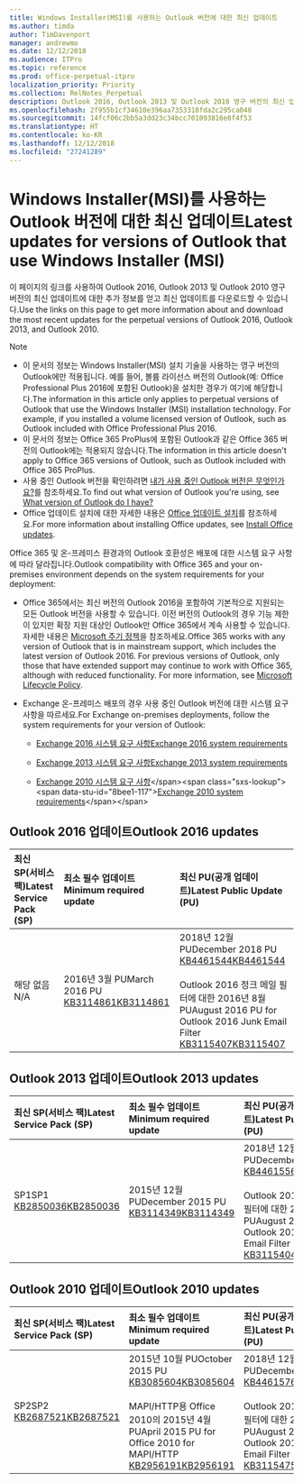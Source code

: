 ```yaml
---
title: Windows Installer(MSI)를 사용하는 Outlook 버전에 대한 최신 업데이트
ms.author: timda
author: TimDavenport
manager: andrewmo
ms.date: 12/12/2018
ms.audience: ITPro
ms.topic: reference
ms.prod: office-perpetual-itpro
localization_priority: Priority
ms.collection: RelNotes_Perpetual
description: Outlook 2016, Outlook 2013 및 Outlook 2010 영구 버전의 최신 업데이트 정보에 대한 링크를 IT 전문가에게 제공합니다.
ms.openlocfilehash: 2f955b1cf34610e396aa7353318fda2c295ca048
ms.sourcegitcommit: 14fcf06c2bb5a3dd23c34bcc701093816e8f4f53
ms.translationtype: HT
ms.contentlocale: ko-KR
ms.lasthandoff: 12/12/2018
ms.locfileid: "27241289"
---
```

# <a name="latest-updates-for-versions-of-outlook-that-use-windows-installer-msi"></a><span data-ttu-id="8bee1-103">Windows Installer(MSI)를 사용하는 Outlook 버전에 대한 최신 업데이트</span><span class="sxs-lookup"><span data-stu-id="8bee1-103">Latest updates for versions of Outlook that use Windows Installer (MSI)</span></span>

<span data-ttu-id="8bee1-104">이 페이지의 링크를 사용하여 Outlook 2016, Outlook 2013 및 Outlook 2010 영구 버전의 최신 업데이트에 대한 추가 정보를 얻고 최신 업데이트를 다운로드할 수 있습니다.</span><span class="sxs-lookup"><span data-stu-id="8bee1-104">Use the links on this page to get more information about and download the most recent updates for the perpetual versions of Outlook 2016, Outlook 2013, and Outlook 2010.</span></span>
  
> [!NOTE]
> - <span data-ttu-id="8bee1-p101">이 문서의 정보는 Windows Installer(MSI) 설치 기술을 사용하는 영구 버전의 Outlook에만 적용됩니다. 예를 들어, 볼륨 라이선스 버전의 Outlook(예: Office Professional Plus 2016에 포함된 Outlook)을 설치한 경우가 여기에 해당합니다.</span><span class="sxs-lookup"><span data-stu-id="8bee1-p101">The information in this article only applies to perpetual versions of Outlook that use the Windows Installer (MSI) installation technology. For example, if you installed a volume licensed version of Outlook, such as Outlook included with Office Professional Plus 2016.</span></span>
> - <span data-ttu-id="8bee1-107">이 문서의 정보는 Office 365 ProPlus에 포함된 Outlook과 같은 Office 365 버전의 Outlook에는 적용되지 않습니다.</span><span class="sxs-lookup"><span data-stu-id="8bee1-107">The information in this article doesn't apply to Office 365 versions of Outlook, such as Outlook included with Office 365 ProPlus.</span></span>
> - <span data-ttu-id="8bee1-108">사용 중인 Outlook 버전을 확인하려면 [내가 사용 중인 Outlook 버전은 무엇인가요?](https://support.office.com/article/b3a9568c-edb5-42b9-9825-d48d82b2257c)를 참조하세요.</span><span class="sxs-lookup"><span data-stu-id="8bee1-108">To find out what version of Outlook you're using, see [What version of Outlook do I have?](https://support.office.com/article/b3a9568c-edb5-42b9-9825-d48d82b2257c)</span></span>
> - <span data-ttu-id="8bee1-109">Office 업데이트 설치에 대한 자세한 내용은 [Office 업데이트 설치](https://support.office.com/article/2ab296f3-7f03-43a2-8e50-46de917611c5)를 참조하세요.</span><span class="sxs-lookup"><span data-stu-id="8bee1-109">For more information about installing Office updates, see [Install Office updates](https://support.office.com/article/2ab296f3-7f03-43a2-8e50-46de917611c5).</span></span> 
  
<span data-ttu-id="8bee1-110">Office 365 및 온-프레미스 환경과의 Outlook 호환성은 배포에 대한 시스템 요구 사항에 따라 달라집니다.</span><span class="sxs-lookup"><span data-stu-id="8bee1-110">Outlook compatibility with Office 365 and your on-premises environment depends on the system requirements for your deployment:</span></span>
  
- <span data-ttu-id="8bee1-p102">Office 365에서는 최신 버전의 Outlook 2016을 포함하여 기본적으로 지원되는 모든 Outlook 버전을 사용할 수 있습니다. 이전 버전의 Outlook의 경우 기능 제한이 있지만 확장 지원 대상인 Outlook만 Office 365에서 계속 사용할 수 있습니다. 자세한 내용은 [Microsoft 주기 정책](https://support.microsoft.com/lifecycle)을 참조하세요.</span><span class="sxs-lookup"><span data-stu-id="8bee1-p102">Office 365 works with any version of Outlook that is in mainstream support, which includes the latest version of Outlook 2016. For previous versions of Outlook, only those that have extended support may continue to work with Office 365, although with reduced functionality. For more information, see [Microsoft Lifecycle Policy](https://support.microsoft.com/lifecycle).</span></span>
    
- <span data-ttu-id="8bee1-114">Exchange 온-프레미스 배포의 경우 사용 중인 Outlook 버전에 대한 시스템 요구 사항을 따르세요.</span><span class="sxs-lookup"><span data-stu-id="8bee1-114">For Exchange on-premises deployments, follow the system requirements for your version of Outlook:</span></span>
    
  - [<span data-ttu-id="8bee1-115">Exchange 2016 시스템 요구 사항</span><span class="sxs-lookup"><span data-stu-id="8bee1-115">Exchange 2016 system requirements</span></span>](https://docs.microsoft.com/Exchange/plan-and-deploy/system-requirements)
    
  - [<span data-ttu-id="8bee1-116">Exchange 2013 시스템 요구 사항</span><span class="sxs-lookup"><span data-stu-id="8bee1-116">Exchange 2013 system requirements</span></span>](https://docs.microsoft.com/exchange/exchange-2013-system-requirements-exchange-2013-help)
    
  - <span data-ttu-id="8bee1-117">[Exchange 2010 시스템 요구 사항](https://docs.microsoft.com/previous-versions/office/exchange-server-2010/aa996719(v=exchg.141))</span><span class="sxs-lookup"><span data-stu-id="8bee1-117">[Exchange 2010 system requirements](https://docs.microsoft.com/previous-versions/office/exchange-server-2010/aa996719(v=exchg.141))</span></span>

   
## <a name="outlook-2016-updates"></a><span data-ttu-id="8bee1-118">Outlook 2016 업데이트</span><span class="sxs-lookup"><span data-stu-id="8bee1-118">Outlook 2016 updates</span></span>

|<span data-ttu-id="8bee1-119">**최신 SP(서비스 팩)**</span><span class="sxs-lookup"><span data-stu-id="8bee1-119">**Latest Service Pack (SP)**</span></span>|<span data-ttu-id="8bee1-120">**최소 필수 업데이트**</span><span class="sxs-lookup"><span data-stu-id="8bee1-120">**Minimum required update**</span></span>|<span data-ttu-id="8bee1-121">**최신 PU(공개 업데이트)**</span><span class="sxs-lookup"><span data-stu-id="8bee1-121">**Latest Public Update (PU)**</span></span>|
|:-----|:-----|:-----|
|<span data-ttu-id="8bee1-122">해당 없음</span><span class="sxs-lookup"><span data-stu-id="8bee1-122">N/A</span></span>  <br/> |<span data-ttu-id="8bee1-123">2016년 3월 PU</span><span class="sxs-lookup"><span data-stu-id="8bee1-123">March 2016 PU</span></span> <br/>[<span data-ttu-id="8bee1-124">KB3114861</span><span class="sxs-lookup"><span data-stu-id="8bee1-124">KB3114861</span></span>](https://support.microsoft.com/help/3114861) <br/> |<span data-ttu-id="8bee1-125">2018년 12월 PU</span><span class="sxs-lookup"><span data-stu-id="8bee1-125">December 2018 PU</span></span> <br/>[<span data-ttu-id="8bee1-126">KB4461544</span><span class="sxs-lookup"><span data-stu-id="8bee1-126">KB4461544</span></span>](https://support.microsoft.com/help/4461544) <br/><br/> <span data-ttu-id="8bee1-127">Outlook 2016 정크 메일 필터에 대한 2016년 8월 PU</span><span class="sxs-lookup"><span data-stu-id="8bee1-127">August 2016 PU for Outlook 2016 Junk Email Filter</span></span>  <br/>[<span data-ttu-id="8bee1-128">KB3115407</span><span class="sxs-lookup"><span data-stu-id="8bee1-128">KB3115407</span></span>](https://support.microsoft.com/help/3115407) <br/> |
   
## <a name="outlook-2013-updates"></a><span data-ttu-id="8bee1-129">Outlook 2013 업데이트</span><span class="sxs-lookup"><span data-stu-id="8bee1-129">Outlook 2013 updates</span></span>

|<span data-ttu-id="8bee1-130">**최신 SP(서비스 팩)**</span><span class="sxs-lookup"><span data-stu-id="8bee1-130">**Latest Service Pack (SP)**</span></span>|<span data-ttu-id="8bee1-131">**최소 필수 업데이트**</span><span class="sxs-lookup"><span data-stu-id="8bee1-131">**Minimum required update**</span></span>|<span data-ttu-id="8bee1-132">**최신 PU(공개 업데이트)**</span><span class="sxs-lookup"><span data-stu-id="8bee1-132">**Latest Public Update (PU)**</span></span>|
|:-----|:-----|:-----|
|<span data-ttu-id="8bee1-133">SP1</span><span class="sxs-lookup"><span data-stu-id="8bee1-133">SP1</span></span>  <br/>[<span data-ttu-id="8bee1-134">KB2850036</span><span class="sxs-lookup"><span data-stu-id="8bee1-134">KB2850036</span></span>](https://go.microsoft.com/fwlink/p/?LinkId=512538) <br/> |<span data-ttu-id="8bee1-135">2015년 12월 PU</span><span class="sxs-lookup"><span data-stu-id="8bee1-135">December 2015 PU</span></span> <br/>[<span data-ttu-id="8bee1-136">KB3114349</span><span class="sxs-lookup"><span data-stu-id="8bee1-136">KB3114349</span></span>](https://support.microsoft.com/kb/3114349) <br/> |<span data-ttu-id="8bee1-137">2018년 12월 PU</span><span class="sxs-lookup"><span data-stu-id="8bee1-137">December 2018 PU</span></span> <br/>[<span data-ttu-id="8bee1-138">KB4461556</span><span class="sxs-lookup"><span data-stu-id="8bee1-138">KB4461556</span></span>](https://support.microsoft.com/help/4461556) <br/><br/>  <span data-ttu-id="8bee1-139">Outlook 2013 정크 메일 필터에 대한 2016년 8월 PU</span><span class="sxs-lookup"><span data-stu-id="8bee1-139">August 2016 PU for Outlook 2013 Junk Email Filter</span></span> <br/> [<span data-ttu-id="8bee1-140">KB3115404</span><span class="sxs-lookup"><span data-stu-id="8bee1-140">KB3115404</span></span>](https://support.microsoft.com/kb/3115404) <br/> |
   
## <a name="outlook-2010-updates"></a><span data-ttu-id="8bee1-141">Outlook 2010 업데이트</span><span class="sxs-lookup"><span data-stu-id="8bee1-141">Outlook 2010 updates</span></span>

|<span data-ttu-id="8bee1-142">**최신 SP(서비스 팩)**</span><span class="sxs-lookup"><span data-stu-id="8bee1-142">**Latest Service Pack (SP)**</span></span>|<span data-ttu-id="8bee1-143">**최소 필수 업데이트**</span><span class="sxs-lookup"><span data-stu-id="8bee1-143">**Minimum required update**</span></span>|<span data-ttu-id="8bee1-144">**최신 PU(공개 업데이트)**</span><span class="sxs-lookup"><span data-stu-id="8bee1-144">**Latest Public Update (PU)**</span></span>|
|:-----|:-----|:-----|
|<span data-ttu-id="8bee1-145">SP2</span><span class="sxs-lookup"><span data-stu-id="8bee1-145">SP2</span></span> <br/>[<span data-ttu-id="8bee1-146">KB2687521</span><span class="sxs-lookup"><span data-stu-id="8bee1-146">KB2687521</span></span>](https://go.microsoft.com/fwlink/p/?LinkId=512542) <br/> |<span data-ttu-id="8bee1-147">2015년 10월 PU</span><span class="sxs-lookup"><span data-stu-id="8bee1-147">October 2015 PU</span></span> <br/> [<span data-ttu-id="8bee1-148">KB3085604</span><span class="sxs-lookup"><span data-stu-id="8bee1-148">KB3085604</span></span>](https://support.microsoft.com/kb/3085604) <br/><br/>  <span data-ttu-id="8bee1-149">MAPI/HTTP용 Office 2010의 2015년 4월 PU</span><span class="sxs-lookup"><span data-stu-id="8bee1-149">April 2015 PU for Office 2010 for MAPI/HTTP</span></span> <br/> [<span data-ttu-id="8bee1-150">KB2956191</span><span class="sxs-lookup"><span data-stu-id="8bee1-150">KB2956191</span></span>](https://support.microsoft.com/ko-KR/help/2956191/april-14-2015-update-for-office-2010-kb2956191) <br/> |<span data-ttu-id="8bee1-151">2018년 12월 PU</span><span class="sxs-lookup"><span data-stu-id="8bee1-151">December 2018 PU</span></span> <br/>[<span data-ttu-id="8bee1-152">KB4461576</span><span class="sxs-lookup"><span data-stu-id="8bee1-152">KB4461576</span></span>](https://support.microsoft.com/help/4461576) <br/><br/>  <span data-ttu-id="8bee1-153">Outlook 2010 정크 메일 필터에 대한 2016년 8월 PU</span><span class="sxs-lookup"><span data-stu-id="8bee1-153">August 2016 PU for Outlook 2010 Junk Email Filter</span></span> <br/> [<span data-ttu-id="8bee1-154">KB3115475</span><span class="sxs-lookup"><span data-stu-id="8bee1-154">KB3115475</span></span>](https://support.microsoft.com/kb/3115475) <br/> |
   

